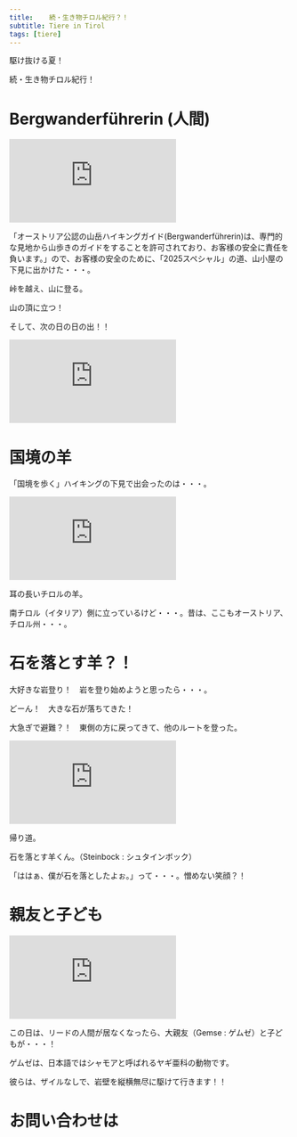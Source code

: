 ```yaml
---
title:    続・生き物チロル紀行？！
subtitle: Tiere in Tirol 
tags: [tiere]
---
```


駆け抜ける夏！

続・生き物チロル紀行！

# Bergwanderführerin (人間)

![20250625bergwanderfuehrerin](https://piwigo.schickl.de/i.php?/upload/2025/07/19/20250719162547-2d9952de-me.jpg)

「オーストリア公認の山岳ハイキングガイド(Bergwanderführerin)は、専門的な見地から山歩きのガイドをすることを許可されており、お客様の安全に責任を負います。」ので、お客様の安全のために、「2025スペシャル」の道、山小屋の下見に出かけた・・・。

峠を越え、山に登る。

山の頂に立つ！

そして、次の日の日の出！！

![20250626sonnenaufgang](https://piwigo.schickl.de/i.php?/upload/2025/06/15/20250615144208-f332b7f9-me.jpg)



# 国境の羊

「国境を歩く」ハイキングの下見で出会ったのは・・・。

![20250611Timmelsjochschaf](https://piwigo.schickl.de/i.php?/upload/2025/06/15/20250615144208-f332b7f9-me.jpg)

耳の長いチロルの羊。

南チロル（イタリア）側に立っているけど・・・。昔は、ここもオーストリア、チロル州・・・。


# 石を落とす羊？！

大好きな岩登り！　岩を登り始めようと思ったら・・・。

どーん！　大きな石が落ちてきた！

大急ぎで避難？！　東側の方に戻ってきて、他のルートを登った。

![20250718steinbock](https://piwigo.schickl.de/i.php?/upload/2025/07/19/20250719162254-afa3fb51-me.jpg)

帰り道。

石を落とす羊くん。（Steinbock : シュタインボック）

「ははぁ、僕が石を落としたよぉ。」って・・・。憎めない笑顔？！


# 親友と子ども

![20250701gemse](https://piwigo.schickl.de/i.php?/upload/2025/07/19/20250719162751-39cfa5a8-me.jpg)

この日は、リードの人間が居なくなったら、大親友（Gemse : ゲムゼ）と子どもが・・・！

ゲムゼは、日本語ではシャモアと呼ばれるヤギ亜科の動物です。

彼らは、ザイルなしで、岩壁を縦横無尽に駆けて行きます！！


# お問い合わせは







